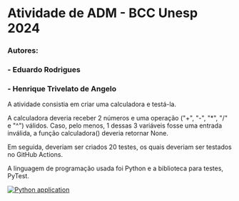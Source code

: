 # Atividade de ADM - BCC Unesp 2024
### Autores:
###  - Eduardo Rodrigues
###  - Henrique Trivelato de Angelo

A atividade consistia em criar uma calculadora e testá-la.

A calculadora deveria receber 2 números e uma operação ("+", "-", "*", "/" e "^") válidos.
Caso, pelo menos, 1 dessas 3 variáveis fosse uma entrada inválida, a função calculadora() deveria retornar None.

Em seguida, deveriam ser criados 20 testes, os quais deveriam ser testados no GitHub Actions.

A linguagem de programação usada foi Python e a biblioteca para testes, PyTest.

[![Python application](https://github.com/Trivela90/ADM_Calculadora/actions/workflows/python-app.yml/badge.svg)](https://github.com/Trivela90/ADM_Calculadora/actions/workflows/python-app.yml)

